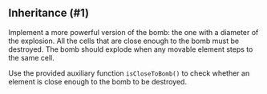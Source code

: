 ## Inheritance (#1)

Implement a more powerful version of the bomb: the one with a diameter of 
the explosion. All the cells that are close enough to the bomb must be destroyed.
The bomb should explode when any movable element steps to the same cell.

Use the provided auxiliary function `isCloseToBomb()` to check whether
an element is close enough to the bomb to be destroyed.